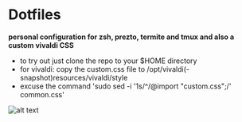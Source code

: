 # Dotfiles

**personal configuration for zsh, prezto, termite and tmux and also a custom vivaldi CSS**

- to try out just clone the repo to your $HOME directory 
- for vivaldi: copy the custom.css file to /opt/vivaldi(-snapshot)resources/vivaldi/style
- excuse the command 'sudo sed -i '1s/^/@import "custom.css";/' common.css'



![alt text](https://raw.githubusercontent.com/Madkita/Dotfiles/master/Screenshot_20171204_134757.png)